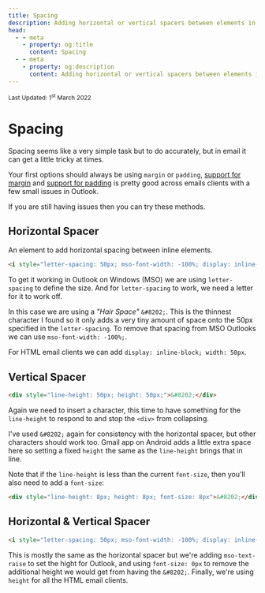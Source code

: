 ```yaml
---
title: Spacing
description: Adding horizontal or vertical spacers between elements in email.
head:
  - - meta
    - property: og:title
      content: Spacing
  - - meta
    - property: og:description
      content: Adding horizontal or vertical spacers between elements in email.
---
```


<div style="font-size: 12px">Last Updated: <time datetime="2022-03-01">1<sup>st</sup> March 2022</time></div>

# Spacing

Spacing seems like a very simple task but to do accurately, but in email it can get a little tricky at times.

Your first options should always be using `margin` or `padding`, [support for margin](https://www.caniemail.com/features/css-margin/) and [support for padding](https://www.caniemail.com/features/css-padding) is pretty good across emails clients with a few small issues in Outlook.

If you are still having issues then you can try these methods.

## Horizontal Spacer

An element to add horizontal spacing between inline elements.

```html
<i style="letter-spacing: 50px; mso-font-width: -100%; display: inline-block; width: 50px">&#8202;</i>
```

To get it working in Outlook on Windows (MSO) we are using `letter-spacing` to define the size. And for `letter-spacing` to work, we need a letter for it to work off.

In this case we are using a _"Hair Space"_ `&#8202;`. This is the thinnest character I found so it only adds a very tiny amount of space onto the 50px specified in the `letter-spacing`. To remove that spacing from MSO Outlooks we can use `mso-font-width: -100%;`.

For HTML email clients we can add `display: inline-block; width: 50px`.

## Vertical Spacer

```html
<div style="line-height: 50px; height: 50px;">&#8202;</div>
```

Again we need to insert a character, this time to have something for the `line-height` to respond to and stop the `<div>` from collapsing.

I've used `&#8202;` again for consistency with the horizontal spacer, but other characters should work too. Gmail app on Android adds a little extra space here so setting a fixed `height` the same as the `line-height` brings that in line.

Note that if the `line-height` is less than the current `font-size`, then you'll also need to add a `font-size`:

```html
<div style="line-height: 8px; height: 8px; font-size: 8px">&#8202;</div>
```

## Horizontal & Vertical Spacer

```html
<i style="letter-spacing: 50px; mso-font-width: -100%; display: inline-block; width: 50px; font-size: 0px; mso-text-raise: 50px; height: 50px;">&#8202;</i>
```

This is mostly the same as the horizontal spacer but we're adding `mso-text-raise` to set the hight for Outlook, and using `font-size: 0px` to remove the additional height we would get from having the `&#8202;`. Finally, we're using `height` for all the HTML email clients.
